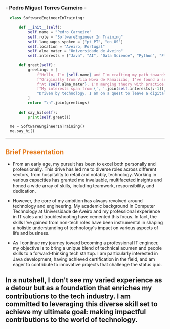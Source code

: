 ### - Pedro Miguel Torres Carneiro -  

```python
  class SoftwareEngineerInTraining:
  
      def __init__(self):
          self.name = "Pedro Carneiro"
          self.role = "SoftwareEngineer In Training"
          self.languages_spoken = ["pt_PT", "en_US"]
          self.location = "Aveiro, Portugal"
          self.alma_mater = "Universidade de Aveiro"
          self.interests = ["Java", "AI", "Data Science", "Python", "Flask", "IT Management"]
  
      def greet(self):
          greetings = [
              f"Hello, I'm {self.name} and I'm crafting my path towards becoming a {self.role}.",
              f"Originally from Vila Nova de Famalicão, I've found a second home amidst the tech vibrancy of {self.location}.",
              f"At {self.alma_mater}, I'm merging theory with practice, preparing to innovate in Computer Science.",
              f"My interests span from {', '.join(self.interests[:-1])}, to {self.interests[-1]}.",
              "Driven by technology, I am on a quest to leave a digital footprint that resonates with progress and purpose."
          ]
          return "\n".join(greetings)
  
      def say_hi(self):
          print(self.greet())
  
  me = SoftwareEngineerInTraining()
  me.say_hi()
```
---
## <span style="color: #e67e22;">Brief Presentation</span>

 - From an early age, my pursuit has been to excel both personally and professionally. This drive has led me to diverse roles across different sectors, from hospitality to retail and notably, technology. Working in various capacities has granted me invaluable, multifaceted insights and honed a wide array of skills, including teamwork, responsibility, and dedication.

- However, the core of my ambition has always revolved around technology and engineering. My academic background in Computer Technology at Universidade de Aveiro and my professional experience in IT sales and troubleshooting have cemented this focus. In fact, the skills I've gained from non-tech roles have been instrumental in shaping a holistic understanding of technology's impact on various aspects of life and business.

- As I continue my journey toward becoming a professional IT engineer, my objective is to bring a unique blend of technical acumen and people skills to a forward-thinking tech startup. I am particularly interested in Java development, having achieved certification in the field, and am eager to contribute to innovative projects that challenge the status quo.

## In a nutshell, I don't see my varied experience as a detour but as a foundation that enriches my contributions to the tech industry. I am committed to leveraging this diverse skill set to achieve my ultimate goal: making impactful contributions to the world of technology.
